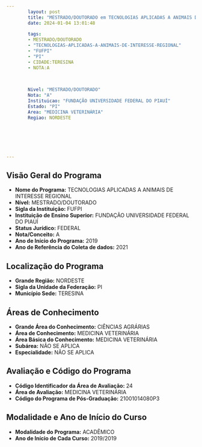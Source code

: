 ```yaml
---
        layout: post
        title: "MESTRADO/DOUTORADO em TECNOLOGIAS APLICADAS A ANIMAIS DE INTERESSE REGIONAL na FUFPI  "
        date: 2024-01-04 13:01:48
     
        tags:
        - MESTRADO/DOUTORADO
        - "TECNOLOGIAS-APLICADAS-A-ANIMAIS-DE-INTERESSE-REGIONAL"
        - "FUFPI"
        - "PI"
        - CIDADE:TERESINA
        - NOTA:A
        
       

        Nivel: "MESTRADO/DOUTORADO"
        Nota: "A"
        Instituicao: "FUNDAÇÃO UNIVERSIDADE FEDERAL DO PIAUÍ"
        Estado: "PI"
        Area: "MEDICINA VETERINÁRIA"
        Regiao: NORDESTE
        
        
        
        
        
        
---
```

## Visão Geral do Programa
- **Nome do Programa:** TECNOLOGIAS APLICADAS A ANIMAIS DE INTERESSE REGIONAL
- **Nível:** MESTRADO/DOUTORADO
- **Sigla da Instituição:** FUFPI
- **Instituição de Ensino Superior:** FUNDAÇÃO UNIVERSIDADE FEDERAL DO PIAUÍ
- **Status Jurídico:** FEDERAL
- **Nota/Conceito:** A
- **Ano de Início do Programa:** 2019
- **Ano de Referência do Coleta de dados:** 2021

## Localização do Programa
- **Grande Região:** NORDESTE
- **Sigla da Unidade da Federação:** PI
- **Município Sede:** TERESINA

## Áreas de Conhecimento
- **Grande Área do Conhecimento:** CIÊNCIAS AGRÁRIAS
- **Área de Conhecimento:** MEDICINA VETERINÁRIA
- **Área Básica do Conhecimento:** MEDICINA VETERINÁRIA
- **Subárea:** NÃO SE APLICA
- **Especialidade:** NÃO SE APLICA

## Avaliação e Código do Programa
- **Código Identificador da Área de Avaliação:** 24
- **Área de Avaliação:** MEDICINA VETERINÁRIA
- **Código do Programa de Pós-Graduação:** 21001014080P3


## Modalidade e Ano de Início do Curso
- **Modalidade do Programa:** ACADÊMICO
- **Ano de Início de Cada Curso:** 2019/2019
